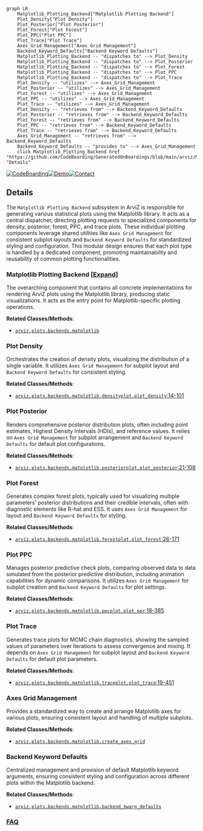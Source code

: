 ```mermaid
graph LR
    Matplotlib_Plotting_Backend["Matplotlib Plotting Backend"]
    Plot_Density["Plot Density"]
    Plot_Posterior["Plot Posterior"]
    Plot_Forest["Plot Forest"]
    Plot_PPC["Plot PPC"]
    Plot_Trace["Plot Trace"]
    Axes_Grid_Management["Axes Grid Management"]
    Backend_Keyword_Defaults["Backend Keyword Defaults"]
    Matplotlib_Plotting_Backend -- "dispatches to" --> Plot_Density
    Matplotlib_Plotting_Backend -- "dispatches to" --> Plot_Posterior
    Matplotlib_Plotting_Backend -- "dispatches to" --> Plot_Forest
    Matplotlib_Plotting_Backend -- "dispatches to" --> Plot_PPC
    Matplotlib_Plotting_Backend -- "dispatches to" --> Plot_Trace
    Plot_Density -- "utilizes" --> Axes_Grid_Management
    Plot_Posterior -- "utilizes" --> Axes_Grid_Management
    Plot_Forest -- "utilizes" --> Axes_Grid_Management
    Plot_PPC -- "utilizes" --> Axes_Grid_Management
    Plot_Trace -- "utilizes" --> Axes_Grid_Management
    Plot_Density -- "retrieves from" --> Backend_Keyword_Defaults
    Plot_Posterior -- "retrieves from" --> Backend_Keyword_Defaults
    Plot_Forest -- "retrieves from" --> Backend_Keyword_Defaults
    Plot_PPC -- "retrieves from" --> Backend_Keyword_Defaults
    Plot_Trace -- "retrieves from" --> Backend_Keyword_Defaults
    Axes_Grid_Management -- "retrieves from" --> Backend_Keyword_Defaults
    Backend_Keyword_Defaults -- "provides to" --> Axes_Grid_Management
    click Matplotlib_Plotting_Backend href "https://github.com/CodeBoarding/GeneratedOnBoardings/blob/main/arviz/Matplotlib_Plotting_Backend.md" "Details"
```

[![CodeBoarding](https://img.shields.io/badge/Generated%20by-CodeBoarding-9cf?style=flat-square)](https://github.com/CodeBoarding/GeneratedOnBoardings)[![Demo](https://img.shields.io/badge/Try%20our-Demo-blue?style=flat-square)](https://www.codeboarding.org/demo)[![Contact](https://img.shields.io/badge/Contact%20us%20-%20contact@codeboarding.org-lightgrey?style=flat-square)](mailto:contact@codeboarding.org)

## Details

The `Matplotlib Plotting Backend` subsystem in ArviZ is responsible for generating various statistical plots using the Matplotlib library. It acts as a central dispatcher, directing plotting requests to specialized components for density, posterior, forest, PPC, and trace plots. These individual plotting components leverage shared utilities like `Axes Grid Management` for consistent subplot layouts and `Backend Keyword Defaults` for standardized styling and configuration. This modular design ensures that each plot type is handled by a dedicated component, promoting maintainability and reusability of common plotting functionalities.

### Matplotlib Plotting Backend [[Expand]](./Matplotlib_Plotting_Backend.md)
The overarching component that contains all concrete implementations for rendering ArviZ plots using the Matplotlib library, producing static visualizations. It acts as the entry point for Matplotlib-specific plotting operations.


**Related Classes/Methods**:

- <a href="https://github.com/arviz-devs/arviz/blob/main/arviz/plots/backends/matplotlib" target="_blank" rel="noopener noreferrer">`arviz.plots.backends.matplotlib`</a>


### Plot Density
Orchestrates the creation of density plots, visualizing the distribution of a single variable. It utilizes `Axes Grid Management` for subplot layout and `Backend Keyword Defaults` for consistent styling.


**Related Classes/Methods**:

- <a href="https://github.com/arviz-devs/arviz/blob/main/arviz/plots/backends/matplotlib/densityplot.py#L14-L101" target="_blank" rel="noopener noreferrer">`arviz.plots.backends.matplotlib.densityplot.plot_density`:14-101</a>


### Plot Posterior
Renders comprehensive posterior distribution plots, often including point estimates, Highest Density Intervals (HDIs), and reference values. It relies on `Axes Grid Management` for subplot arrangement and `Backend Keyword Defaults` for default plot configurations.


**Related Classes/Methods**:

- <a href="https://github.com/arviz-devs/arviz/blob/main/arviz/plots/backends/matplotlib/posteriorplot.py#L21-L108" target="_blank" rel="noopener noreferrer">`arviz.plots.backends.matplotlib.posteriorplot.plot_posterior`:21-108</a>


### Plot Forest
Generates complex forest plots, typically used for visualizing multiple parameters' posterior distributions and their credible intervals, often with diagnostic elements like R-hat and ESS. It uses `Axes Grid Management` for layout and `Backend Keyword Defaults` for styling.


**Related Classes/Methods**:

- <a href="https://github.com/arviz-devs/arviz/blob/main/arviz/plots/backends/matplotlib/forestplot.py#L26-L171" target="_blank" rel="noopener noreferrer">`arviz.plots.backends.matplotlib.forestplot.plot_forest`:26-171</a>


### Plot PPC
Manages posterior predictive check plots, comparing observed data to data simulated from the posterior predictive distribution, including animation capabilities for dynamic comparisons. It utilizes `Axes Grid Management` for subplot creation and `Backend Keyword Defaults` for plot settings.


**Related Classes/Methods**:

- <a href="https://github.com/arviz-devs/arviz/blob/main/arviz/plots/backends/matplotlib/ppcplot.py#L18-L385" target="_blank" rel="noopener noreferrer">`arviz.plots.backends.matplotlib.ppcplot.plot_ppc`:18-385</a>


### Plot Trace
Generates trace plots for MCMC chain diagnostics, showing the sampled values of parameters over iterations to assess convergence and mixing. It depends on `Axes Grid Management` for subplot layout and `Backend Keyword Defaults` for default plot parameters.


**Related Classes/Methods**:

- <a href="https://github.com/arviz-devs/arviz/blob/main/arviz/plots/backends/matplotlib/traceplot.py#L19-L451" target="_blank" rel="noopener noreferrer">`arviz.plots.backends.matplotlib.traceplot.plot_trace`:19-451</a>


### Axes Grid Management
Provides a standardized way to create and arrange Matplotlib axes for various plots, ensuring consistent layout and handling of multiple subplots.


**Related Classes/Methods**:

- <a href="https://github.com/arviz-devs/arviz/blob/main/arviz/plots/backends/matplotlib/utils.py" target="_blank" rel="noopener noreferrer">`arviz.plots.backends.matplotlib.create_axes_grid`</a>


### Backend Keyword Defaults
Centralized management and provision of default Matplotlib keyword arguments, ensuring consistent styling and configuration across different plots within the Matplotlib backend.


**Related Classes/Methods**:

- <a href="https://github.com/arviz-devs/arviz/blob/main/arviz/plots/backends/matplotlib/utils.py" target="_blank" rel="noopener noreferrer">`arviz.plots.backends.matplotlib.backend_kwarg_defaults`</a>




### [FAQ](https://github.com/CodeBoarding/GeneratedOnBoardings/tree/main?tab=readme-ov-file#faq)